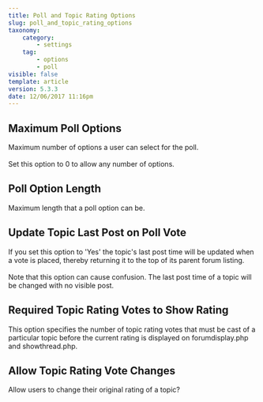 ```yaml
---
title: Poll and Topic Rating Options
slug: poll_and_topic_rating_options
taxonomy:
    category:
        - settings
    tag:
        - options
        - poll
visible: false
template: article
version: 5.3.3
date: 12/06/2017 11:16pm
---
```


## Maximum Poll Options
Maximum number of options a user can select for the poll.<br />
<br />
Set this option to 0 to allow any number of options.

## Poll Option Length
Maximum length that a poll option can be.

## Update Topic Last Post on Poll Vote
If you set this option to 'Yes' the topic's last post time will be updated when a vote is placed, thereby returning it to the top of its parent forum listing.<br />
<br />
Note that this option can cause confusion. The last post time of a topic will be changed with no visible post.

## Required Topic Rating Votes to Show Rating
This option specifies the number of topic rating votes that must be cast of a particular topic before the current rating is displayed on forumdisplay.php and showthread.php.

## Allow Topic Rating Vote Changes
Allow users to change their original rating of a topic?



